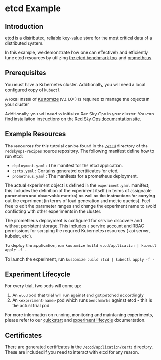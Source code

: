 # etcd Example

## Introduction
[etcd](https://etcd.io) is a distributed, reliable key-value store for the most
critical data of a distributed system.

In this example, we demonstrate how one can effectively and efficiently tune
etcd resources by utilizing [the etcd benchmark tool](https://github.com/etcd-io/etcd/tree/master/tools/benchmark)
and [prometheus](https://prometheus.io).

## Prerequisites

You must have a Kubernetes cluster. Additionally, you will need a local configured copy of `kubectl`.

A local install of [Kustomize](https://github.com/kubernetes-sigs/kustomize/releases) (v3.1.0+) is required to manage the objects in your cluster.

Additionally, you will need to initialize Red Sky Ops in your cluster. You can
find installation instructions on the [Red Sky Ops documentation site](https://redskyops.dev/docs/install/).

## Example Resources

The resources for this tutorial can be found in the [`/etcd`](https://github.com/redskyops/redskyops-recipes/tree/master/etcd)
directory of the `redskyops-recipes` source repository. The following manifest define how to run etcd:

* `deployment.yaml`
  : The manifest for the etcd application.
* `certs.yaml`
  : Contains generated certificates for etcd.
* `prometheus.yaml`
  : The manifests for a prometheus deployment.

The actual experiment object is defined in the `experiment.yaml` manifest;
this includes the definition of the experiment itself (in terms of assignable
parameters and observable metrics) as well as the instructions for carrying
out the experiment (in terms of load generation and metric queries). Feel free
to edit the parameter ranges and change the experiment name to avoid conflicting
with other experiments in the cluster.

The prometheus deployment is configured for service discovery and without
persistent storage. This includes a service account and RBAC permissions for
scraping the required Kubernetes resources ( api server, kubelet, etc ).

To deploy the application,  run `kustomize build etcd/application | kubectl apply -f -`

To launch the experiment, run `kustomize build etcd | kubectl apply -f -`

## Experiment Lifecycle

For every trial, two pods will come up:
1. An `etcd` pod that trial will run against and get patched accordingly
2. An `<experiment-name>` pod which runs `benchmarks` against etcd - this is the actual trial pod

For more information on running, monitoring and maintaining experiments, please
refer to our [quickstart](https://redskyops.dev/docs/quickstart/) and
[experiment lifecycle](https://redskyops.dev/docs/lifecycle/) documentation.

## Certificates

There are generated certificates in the [`/etcd/application/certs`](https://github.com/redskyops/redskyops-recipes/tree/master/etcd/application/certs) directory.
These are included if you need to interact with etcd for any reason.
